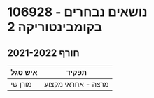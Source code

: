# 106928 - נושאים נבחרים בקומבינטוריקה 2

## חורף 2021-2022

| איש סגל | תפקיד |
| ---- | ---- |
| מורן שי | מרצה - אחראי מקצוע |

